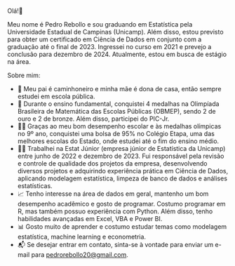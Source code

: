 Olá!👋

Meu nome é Pedro Rebollo e sou graduando em Estatística pela Universidade Estadual de Campinas (Unicamp). Além disso, estou previsto para obter um certificado em Ciência de Dados em conjunto com a graduação até o final de 2023. Ingressei no curso em 2021 e prevejo a conclusão para dezembro de 2024. Atualmente, estou em busca de estágio na área.

Sobre mim:

- 🚩 Meu pai é caminhoneiro e minha mãe é dona de casa, então sempre estudei em escola pública.
-  🥇 Durante o ensino fundamental, conquistei 4 medalhas na Olimpíada Brasileira de Matemática das Escolas Públicas (OBMEP), sendo 2 de ouro e 2 de bronze. Além disso, participei do PIC-Jr.
-  👩‍🏫 Graças ao meu bom desempenho escolar e às medalhas olímpicas no 9º ano, conquistei uma bolsa de 95% no Colégio Etapa, uma das melhores escolas do Estado, onde estudei até o fim do ensino médio.
-  🧑‍💼 Trabalhei na Estat Júnior (empresa júnior de Estatística da Unicamp) entre junho de 2022 e dezembro de 2023. Fui responsável pela revisão e controle de qualidade dos projetos da empresa, desenvolvendo diversos projetos e adquirindo experiência prática em Ciência de Dados, aplicando modelagem estatística, limpeza de banco de dados e análises estatísticas.
-  📈 Tenho interesse na área de dados em geral, mantenho um bom desempenho acadêmico e gosto de programar. Costumo programar em R, mas também possuo experiência com Python. Além disso, tenho habilidades avançadas em Excel, VBA e Power BI.
-  📊 Gosto muito de aprender e costumo estudar temas como modelagem estatística, machine learning e econometria.
-  📬 Se desejar entrar em contato, sinta-se à vontade para enviar um e-mail para pedrorebollo20@gmail.com.

<!---
PlRebollo/PlRebollo is a ✨ special ✨ repository because its `README.md` (this file) appears on your GitHub profile.
You can click the Preview link to take a look at your changes.
--->
